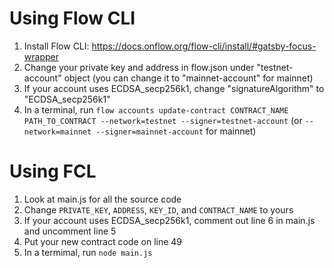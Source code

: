 # Using Flow CLI

1. Install Flow CLI: https://docs.onflow.org/flow-cli/install/#gatsby-focus-wrapper
2. Change your private key and address in flow.json under "testnet-account" object (you can change it to "mainnet-account" for mainnet)
3. If your account uses ECDSA_secp256k1, change "signatureAlgorithm" to "ECDSA_secp256k1"
4. In a terminal, run `flow accounts update-contract CONTRACT_NAME PATH_TO_CONTRACT --network=testnet --signer=testnet-account` (or `--network=mainnet --signer=mainnet-account` for mainnet)

# Using FCL

1. Look at main.js for all the source code
2. Change `PRIVATE_KEY`, `ADDRESS`, `KEY_ID`, and `CONTRACT_NAME` to yours
3. If your account uses ECDSA_secp256k1, comment out line 6 in main.js and uncomment line 5
4. Put your new contract code on line 49
5. In a termimal, run `node main.js`
